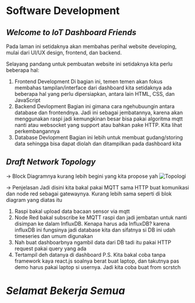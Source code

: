 # Software Development
## _Welcome to IoT Dashboard Friends_

Pada laman ini setidaknya akan membahas perihal website developing, mulai dari UI/UX design, frontend, dan backend. 

Selayang pandang untuk pembuatan website ini setidaknya kita perlu beberapa hal:
1. Frontend Development
Di bagian ini, temen temen akan fokus membahas tampilan/interface dari dashboard kita setidaknya ada beberapa hal yang perlu dipersiapkan, antara lain HTML, CSS, dan JavaScript
2. Backend Devlopment
Bagian ini gimana cara ngehubuungin antara database dan frontendnya. Jadi ini sebagai jembatannya, karena akan menggunakan raspi jadi kemungkinan besar bisa pakai algoritma mqtt nanti atau websocket yang support atau bahkan pake HTTP. Kita lihat perkembangannya
3. Database Devlopment
Bagian ini lebih untuk membuat gudang/storing data sehingga bisa dapat diolah dan ditampilkan pada dashboard kita

## _Draft Network Topology_
-> Block Diagramnya kurang lebih begini yang kita propose yah
![Topologi](https://github.com/user-attachments/assets/a10d6632-dd5e-4b29-8564-f471ed34edf1)

-> Penjelasan
Jadi disini kita bakal pakai MQTT sama HTTP buat komunikasi dan node red sebagai gatewaynya. Kurang lebih sama seperti di blok diagram yang diatas itu
1. Raspi bakal upload data bacaan sensor via mqtt
2. Node Red bakal subscribe ke MQTT raspi dan jadi jembatan untuk nanti disimpan ke dalam InfluxDB. Kenapa harus ada InfluxDB? karena influxDB ini fungsinya jadi database kita dan sifatnya si DB ini udah timeseries dan umum digunakan
3. Nah buat dashboarbnya ngambil data dari DB tadi itu pakai HTTP request pakai query yang ada
4. Tertampil deh datanya di dashboard
P.S. Kita bakal coba tanpa framework kaya react.js soalnya berat buat laptop, dan takutnya pas demo harus pakai laptop si usernya. Jadi kita coba buat from scrstch

# _Selamat Bekerja Semua_

